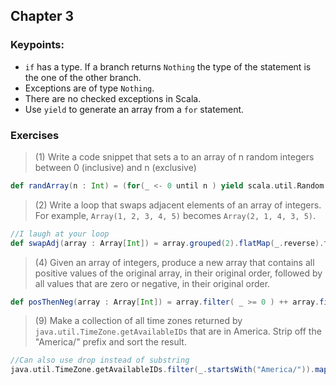## Chapter 3
### Keypoints:
  * `if` has a type. If a branch returns `Nothing` the type of the statement is the one of the other branch.
  * Exceptions are of type `Nothing`.
  * There are no checked exceptions in Scala.
  * Use `yield` to generate an array from a `for` statement.

### Exercises

> (1) Write a code snippet that sets a to an array of n random integers between 0 (inclusive) and n (exclusive)

```scala
def randArray(n : Int) = (for(_ <- 0 until n ) yield scala.util.Random.nextInt(n)).toArray
```

> (2) Write a loop that swaps adjacent elements of an array of integers. For example, `Array(1, 2, 3, 4, 5)` becomes `Array(2, 1, 4, 3, 5)`.

```scala
//I laugh at your loop
def swapAdj(array : Array[Int]) = array.grouped(2).flatMap(_.reverse).toArray
```

> (4) Given an array of integers, produce a new array that contains all positive values of the original array, in their original order, followed by all values that are zero or negative, in their original order.

```scala
def posThenNeg(array : Array[Int]) = array.filter( _ >= 0 ) ++ array.filter( _ < 0 )
```

> (9) Make a collection of all time zones returned by `java.util.TimeZone.getAvailableIDs` that are in America. Strip off the "America/" prefix and sort the result.

```scala
//Can also use drop instead of substring
java.util.TimeZone.getAvailableIDs.filter(_.startsWith("America/")).map(_.substring("America/".length)).sorted
```

